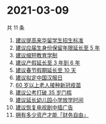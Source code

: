 # 2021-03-09

共 11 条

<!-- BEGIN ZHIHUSEARCH -->
<!-- 最后更新时间 Tue Mar 09 2021 10:23:03 GMT+0800 (China Standard Time) -->
1. [建议提高来华留学生招生标准](https://www.zhihu.com/search?q=留学生)
1. [建议应届生身份保留年限延长至 5 年](https://www.zhihu.com/search?q=应届生)
1. [建议缩短教育学制](https://www.zhihu.com/search?q=教育学制)
1. [建议产假延长至 3 年到 6 年](https://www.zhihu.com/search?q=产假)
1. [建议春节假期延长至 10 天](https://www.zhihu.com/search?q=春节假期)
1. [建议拟定中国汉服日](https://www.zhihu.com/search?q=汉服)
1. [60 岁以上老人接种新冠疫苗](https://www.zhihu.com/search?q=新冠疫苗)
1. [建议公考打破 35 岁门槛](https://www.zhihu.com/search?q=公考35岁门槛)
1. [建议延长幼儿园小学放学时间](https://www.zhihu.com/search?q=幼儿园放学时间)
1. [建议恢复电视剧中插广告](https://www.zhihu.com/search?q=电视剧广告)
1. [拥有多少资产才能「财务自由」](https://www.zhihu.com/search?q=财务自由)
<!-- END ZHIHUSEARCH -->
